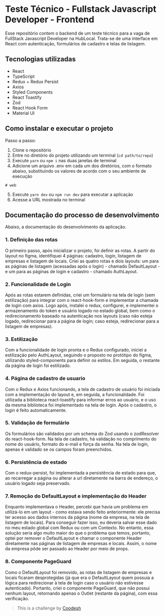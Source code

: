 # Teste Técnico - Fullstack Javascript Developer - Frontend

Esse repositório contem o backend de um teste técnico para a vaga de FullStack Javascript Developer na HubLocal. Trata-se de uma interface em React com autenticação, formulários de cadastro e telas de listagem.

## Tecnologias utilizadas

- React
- TypeScript
- Redux + Redux Persist
- Axios
- Styled Components
- React Toastify
- Zod
- React Hook Form
- Material UI

## Como instalar e executar o projeto

Passo a passo:

1. Clone o repositório
2. Entre no diretório do projeto utilizando um terminal (`cd path/to/repo`)
3. Execute `yarn` ou `npm i` nas duas janelas de terminal
4. Adicione um arquivo .env em cada um dos diretórios, com o formato abaixo, substituindo os valores de acordo com o seu ambiente de execução

```shell
# web
```

5. Execute `yarn dev` ou `npm run dev` para executar a aplicação
6. Acesse a URL mostrada no terminal

## Documentação do processo de desenvolvimento

Abaixo, a documentação do desenvolvimento da aplicação.

### 1. Definição das rotas

O primeiro passo, após inicializar o projeto, foi definir as rotas. A partir do layout no figma, identifiquei 4 páginas: cadastro, login, listagem de empresas e listagem de locais.
Criei as quatro rotas e dois layouts: um para as páginas de listagem (acessadas após o login) - chamado DefaultLayout - e um para as páginas de login e cadastro - chamado AuthLayout.

### 2. Funcionalidade de Login

Após as rotas estarem definidas, criei um formulário na tela de login (sem estilização) para integrar com o react-hook-form e implementar a chamada de login com axios.
Logo após, instalei o redux, configurei, e implementei o armazenamento do token e usuário logado no estado global, bem como o redirecionamento baseado na autenticação nos layouts (caso não esteja logado, redirecionar para a página de login; caso esteja, redirecionar para a listagem de empresas).

### 3. Estilização

Com a funcionalidade de login pronta e o Redux configurado, iniciei a estilização pelo AuthLayout, seguindo o proposto no protótipo do figma, utilizando styled-components para definir os estilos.
Em seguida, o restante da página de login foi estilizado.

### 4. Página de cadastro de usuario

Com o Redux e Axios funcionando, a tela de cadastro de usuário foi iniciada com a implementação do layout e, em seguida, a funcionalidade.
Foi utilizada a biblioteca react-toastify para informar erros ao usuário, e o uso da mesma biblioteca foi implementado na tela de login.
Após o cadastro, o login é feito automaticamente.

### 5. Validação de formulário

Os formulários são validados por um schema do Zod usando o zodResolver do react-hook-form.
Na tela de cadastro, há validação no comprimento do nome do usuário, formato do e-mail e força da senha.
Na tela de login, apenas é validado se os campos foram preenchidos.

### 6. Persistência de estado

Com o redux-persist, foi implementada a persistência de estado para que, ao recarregar a página ou alterar a url diretamente na barra de endereço, o usuário logado seja preservado.

### 7. Remoção do DefaultLayout e implementação do Header

Enquanto implementava o Header, percebi que havia um problema em utilizá-lo em um layout - como estava sendo feito anteriormente: ele precisa ter acesso aos dados internos da página (nome da empresa, na tela de listagem de locais).
Para conseguir fazer isso, eu deveria salvar esse dado no meu estado global com Redux ou com um Contexto. No entanto, essa solução seria algo muito maior do que o problema que temos, portanto, optei por remover o DefaultLayout e chamar o componente Header diretamente nas páginas de listagem de empresas e locais.
Assim, o nome da empresa pôde ser passado ao Header por meio de props.

### 8. Componente PageGuard

Como o DefaultLayout foi removido, as rotas de listagem de empresas e locais ficaram desprotegidas (já que era o DefaultLayout quem possuia a lógica para redirecionar à tela de login caso o usuário não estivesse autenticado).
Portanto, criei o componente PageGuard, que não possui nenhum layout, retornando apenas o Outlet (restante da página), com essa verificação.

> This is a challenge by [Coodesh](https://coodesh.com/)

